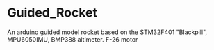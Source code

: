 # Guided_Rocket

An arduino guided model rocket based on the STM32F401 "Blackpill", MPU6050IMU, BMP388 altimeter. F-26 motor
